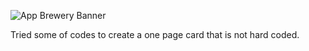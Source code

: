 ![App Brewery Banner](https://github.com/londonappbrewery/Images/blob/master/AppBreweryBanner.png)

Tried some of codes to create a one page card that is not hard coded.
